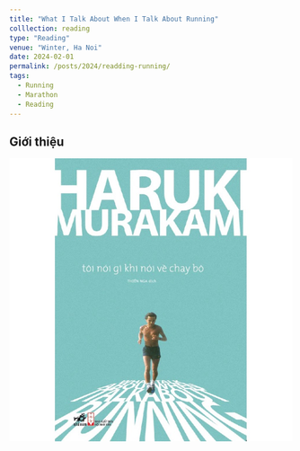 ```yaml
---
title: "What I Talk About When I Talk About Running"
colllection: reading
type: "Reading"
venue: "Winter, Ha Noi"
date: 2024-02-01
permalink: /posts/2024/readding-running/
tags:
  - Running
  - Marathon
  - Reading
---
```


<head>
    <style type="text/css">
        figure{text-align: center;}
        math{text-align: center;}
    </style>
</head>

## Giới thiệu

<p align="center">
  <img src="/images/reading/toinoigikhinoivechaybo.jpg">
</p>

